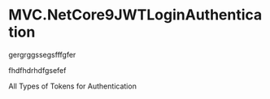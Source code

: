 
# MVC.NetCore9JWTLoginAuthentication




gergrggssegsfffgfer

fhdfhdrhdfgsefef




















All Types of Tokens for Authentication








